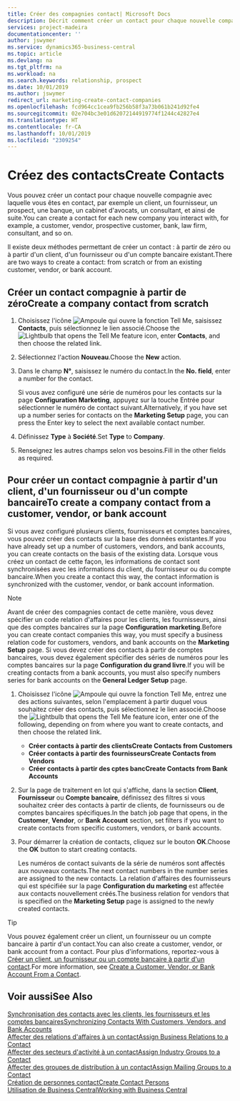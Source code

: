 ```yaml
---
title: Créer des compagnies contact| Microsoft Docs
description: Décrit comment créer un contact pour chaque nouvelle compagnie ou compagnie prospect avec laquelle vous collaborez ou entretenez des relations.
services: project-madeira
documentationcenter: ''
author: jswymer
ms.service: dynamics365-business-central
ms.topic: article
ms.devlang: na
ms.tgt_pltfrm: na
ms.workload: na
ms.search.keywords: relationship, prospect
ms.date: 10/01/2019
ms.author: jswymer
redirect_url: marketing-create-contact-companies
ms.openlocfilehash: fcd964cc1cea9fb256b58f3a73b061b241d92fe4
ms.sourcegitcommit: 02e704bc3e01d62072144919774f1244c42827e4
ms.translationtype: HT
ms.contentlocale: fr-CA
ms.lasthandoff: 10/01/2019
ms.locfileid: "2309254"
---
```

# <a name="create-contacts"></a><span data-ttu-id="d5a7a-103">Créez des contacts</span><span class="sxs-lookup"><span data-stu-id="d5a7a-103">Create Contacts</span></span>
<span data-ttu-id="d5a7a-104">Vous pouvez créer un contact pour chaque nouvelle compagnie avec laquelle vous êtes en contact, par exemple un client, un fournisseur, un prospect, une banque, un cabinet d'avocats, un consultant, et ainsi de suite.</span><span class="sxs-lookup"><span data-stu-id="d5a7a-104">You can create a contact for each new company you interact with, for example, a customer, vendor, prospective customer, bank, law firm, consultant, and so on.</span></span>

<span data-ttu-id="d5a7a-105">Il existe deux méthodes permettant de créer un contact : à partir de zéro ou à partir d'un client, d'un fournisseur ou d'un compte bancaire existant.</span><span class="sxs-lookup"><span data-stu-id="d5a7a-105">There are two ways to create a contact: from scratch or from an existing customer, vendor, or bank account.</span></span>

## <a name="create-a-company-contact-from-scratch"></a><span data-ttu-id="d5a7a-106">Créer un contact compagnie à partir de zéro</span><span class="sxs-lookup"><span data-stu-id="d5a7a-106">Create a company contact from scratch</span></span>
1. <span data-ttu-id="d5a7a-107">Choisissez l'icône ![Ampoule qui ouvre la fonction Tell Me](media/ui-search/search_small.png "Dites-moi ce que vous voulez faire"), saisissez **Contacts**, puis sélectionnez le lien associé.</span><span class="sxs-lookup"><span data-stu-id="d5a7a-107">Choose the ![Lightbulb that opens the Tell Me feature](media/ui-search/search_small.png "Tell me what you want to do") icon, enter **Contacts**, and then choose the related link.</span></span>
2. <span data-ttu-id="d5a7a-108">Sélectionnez l'action **Nouveau**.</span><span class="sxs-lookup"><span data-stu-id="d5a7a-108">Choose the **New** action.</span></span>
3. <span data-ttu-id="d5a7a-109">Dans le champ **N°**, saisissez le numéro du contact.</span><span class="sxs-lookup"><span data-stu-id="d5a7a-109">In the **No. field**, enter a number for the contact.</span></span>

    <span data-ttu-id="d5a7a-110">Si vous avez configuré une série de numéros pour les contacts sur la page **Configuration Marketing**, appuyez sur la touche Entrée pour sélectionner le numéro de contact suivant.</span><span class="sxs-lookup"><span data-stu-id="d5a7a-110">Alternatively, if you have set up a number series for contacts on the **Marketing Setup** page, you can press the Enter key to select the next available contact number.</span></span>  
4. <span data-ttu-id="d5a7a-111">Définissez **Type** à **Société**.</span><span class="sxs-lookup"><span data-stu-id="d5a7a-111">Set **Type** to **Company**.</span></span>
5. <span data-ttu-id="d5a7a-112">Renseignez les autres champs selon vos besoins.</span><span class="sxs-lookup"><span data-stu-id="d5a7a-112">Fill in the other fields as required.</span></span>

## <a name="to-create-a-company-contact-from-a-customer-vendor-or-bank-account"></a><span data-ttu-id="d5a7a-113">Pour créer un contact compagnie à partir d'un client, d'un fournisseur ou d'un compte bancaire</span><span class="sxs-lookup"><span data-stu-id="d5a7a-113">To create a company contact from a customer, vendor, or bank account</span></span>
<span data-ttu-id="d5a7a-114">Si vous avez configuré plusieurs clients, fournisseurs et comptes bancaires, vous pouvez créer des contacts sur la base des données existantes.</span><span class="sxs-lookup"><span data-stu-id="d5a7a-114">If you have already set up a number of customers, vendors, and bank accounts, you can create contacts on the basis of the existing data.</span></span> <span data-ttu-id="d5a7a-115">Lorsque vous créez un contact de cette façon, les informations de contact sont synchronisées avec les informations du client, du fournisseur ou du compte bancaire.</span><span class="sxs-lookup"><span data-stu-id="d5a7a-115">When you create a contact this way, the contact information is synchronized with the customer, vendor, or bank account information.</span></span>

> [!NOTE]  
>   <span data-ttu-id="d5a7a-116">Avant de créer des compagnies contact de cette manière, vous devez spécifier un code relation d'affaires pour les clients, les fournisseurs, ainsi que des comptes bancaires sur la page **Configuration marketing**.</span><span class="sxs-lookup"><span data-stu-id="d5a7a-116">Before you can create contact companies this way, you must specify a business relation code for customers, vendors, and bank accounts on the **Marketing Setup** page.</span></span> <span data-ttu-id="d5a7a-117">Si vous devez créer des contacts à partir de comptes bancaires, vous devez également spécifier des séries de numéros pour les comptes bancaires sur la page **Configuration du grand livre**.</span><span class="sxs-lookup"><span data-stu-id="d5a7a-117">If you will be creating contacts from a bank accounts, you must also specify numbers series for bank accounts on the **General Ledger Setup** page.</span></span>

1. <span data-ttu-id="d5a7a-118">Choisissez l'icône ![Ampoule qui ouvre la fonction Tell Me](media/ui-search/search_small.png "Dites-moi ce que vous voulez faire"), entrez une des actions suivantes, selon l'emplacement à partir duquel vous souhaitez créer des contacts, puis sélectionnez le lien associé.</span><span class="sxs-lookup"><span data-stu-id="d5a7a-118">Choose the ![Lightbulb that opens the Tell Me feature](media/ui-search/search_small.png "Tell me what you want to do") icon, enter one of the following, depending on from where you want to create contacts, and then choose the related link.</span></span>
   * <span data-ttu-id="d5a7a-119">**Créer contacts à partir des clients**</span><span class="sxs-lookup"><span data-stu-id="d5a7a-119">**Create Contacts from Customers**</span></span>
   * <span data-ttu-id="d5a7a-120">**Créer contacts à partir des fournisseurs**</span><span class="sxs-lookup"><span data-stu-id="d5a7a-120">**Create Contacts from Vendors**</span></span>
   * <span data-ttu-id="d5a7a-121">**Créer contacts à partir des cptes banc**</span><span class="sxs-lookup"><span data-stu-id="d5a7a-121">**Create Contacts from Bank Accounts**</span></span>
2. <span data-ttu-id="d5a7a-122">Sur la page de traitement en lot qui s'affiche, dans la section **Client**, **Fournisseur** ou **Compte bancaire**, définissez des filtres si vous souhaitez créer des contacts à partir de clients, de fournisseurs ou de comptes bancaires spécifiques.</span><span class="sxs-lookup"><span data-stu-id="d5a7a-122">In the batch job page that opens, in the **Customer**, **Vendor**, or **Bank Account** section, set filters if you want to create contacts from specific customers, vendors, or bank accounts.</span></span>
3. <span data-ttu-id="d5a7a-123">Pour démarrer la création de contacts, cliquez sur le bouton **OK**.</span><span class="sxs-lookup"><span data-stu-id="d5a7a-123">Choose the **OK** button to start creating contacts.</span></span>

    <span data-ttu-id="d5a7a-124">Les numéros de contact suivants de la série de numéros sont affectés aux nouveaux contacts.</span><span class="sxs-lookup"><span data-stu-id="d5a7a-124">The next contact numbers in the number series are assigned to the new contacts.</span></span> <span data-ttu-id="d5a7a-125">La relation d'affaires des fournisseurs qui est spécifiée sur la page **Configuration du marketing** est affectée aux contacts nouvellement créés.</span><span class="sxs-lookup"><span data-stu-id="d5a7a-125">The business relation for vendors that is specified on the **Marketing Setup** page is assigned to the newly created contacts.</span></span>

> [!TIP]  
>   <span data-ttu-id="d5a7a-126">Vous pouvez également créer un client, un fournisseur ou un compte bancaire à partir d'un contact.</span><span class="sxs-lookup"><span data-stu-id="d5a7a-126">You can also create a customer, vendor, or bank account from a contact.</span></span> <span data-ttu-id="d5a7a-127">Pour plus d'informations, reportez-vous à [Créer un client, un fournisseur ou un compte bancaire à partir d'un contact](marketing-how-create-contacts-new-customers-vendors-bank-accounts.md).</span><span class="sxs-lookup"><span data-stu-id="d5a7a-127">For more information, see [Create a Customer, Vendor, or Bank Account From a Contact](marketing-how-create-contacts-new-customers-vendors-bank-accounts.md).</span></span>

## <a name="see-also"></a><span data-ttu-id="d5a7a-128">Voir aussi</span><span class="sxs-lookup"><span data-stu-id="d5a7a-128">See Also</span></span>
[<span data-ttu-id="d5a7a-129">Synchronisation des contacts avec les clients, les fournisseurs et les comptes bancaires</span><span class="sxs-lookup"><span data-stu-id="d5a7a-129">Synchronizing Contacts With Customers, Vendors, and Bank Accounts</span></span>](marketing-synchronize-contacts-customers-vendors-bank-accounts.md)  
[<span data-ttu-id="d5a7a-130">Affecter des relations d'affaires à un contact</span><span class="sxs-lookup"><span data-stu-id="d5a7a-130">Assign Business Relations to a Contact</span></span>](marketing-business-relations.md#AssignBusRelContact)  
[<span data-ttu-id="d5a7a-131">Affecter des secteurs d'activité à un contact</span><span class="sxs-lookup"><span data-stu-id="d5a7a-131">Assign Industry Groups to a Contact</span></span>](marketing-industry-groups.md#AssignIndustryGroupContact)  
[<span data-ttu-id="d5a7a-132">Affecter des groupes de distribution à un contact</span><span class="sxs-lookup"><span data-stu-id="d5a7a-132">Assign Mailing Groups to a Contact</span></span>](marketing-mailing-groups.md#AssignMailGroupContact)  
[<span data-ttu-id="d5a7a-133">Création de personnes contact</span><span class="sxs-lookup"><span data-stu-id="d5a7a-133">Create Contact Persons</span></span>](marketing-create-contact-persons.md)  
[<span data-ttu-id="d5a7a-134">Utilisation de Business Central</span><span class="sxs-lookup"><span data-stu-id="d5a7a-134">Working with Business Central</span></span>](ui-work-product.md)
